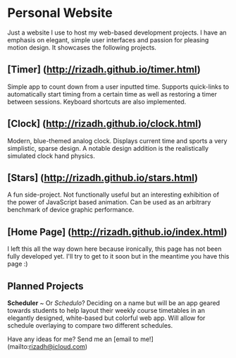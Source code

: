 # Personal Website

Just a website I use to host my web-based development projects. I have an emphasis on elegant, simple user interfaces and passion for pleasing motion design. It showcases the following projects.

## [Timer] (http://rizadh.github.io/timer.html)

Simple app to count down from a user inputted time. Supports quick-links to automatically start timing from a certain time as well as restoring a timer between sessions. Keyboard shortcuts are also implemented.

## [Clock] (http://rizadh.github.io/clock.html)

Modern, blue-themed analog clock. Displays current time and sports a very simplistic, sparse design. A notable design addition is the realistically simulated clock hand physics.

## [Stars] (http://rizadh.github.io/stars.html)

A fun side-project. Not functionally useful but an interesting exhibition of the power of JavaScript based animation. Can be used as an arbitrary benchmark of device graphic performance.

## [Home Page] (http://rizadh.github.io/index.html)

I left this all the way down here because ironically, this page has not been fully developed yet. I'll try to get to it soon but in the meantime you have this page :)

## Planned Projects

**Scheduler** ~ Or _Schedulo_? Deciding on a name but will be an app geared towards students to help layout their weekly course timetables in an elegantly designed, white-based but colorful web app. Will allow for schedule overlaying to compare two different schedules.

Have any ideas for me? Send me an [email to me!] (mailto:rizadh@icloud.com)
